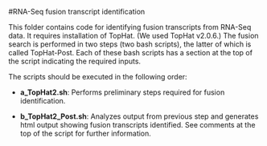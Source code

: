#RNA-Seq fusion transcript identification

This folder contains code for identifying fusion transcripts
from RNA-Seq data. It requires installation of TopHat. (We used
TopHat v2.0.6.) The fusion search is performed in two steps (two
bash scripts), the latter of which is called TopHat-Post. Each of
these bash scripts has a section at the top of the script indicating
the required inputs.

The scripts should be executed in the following order:

* **a_TopHat2.sh**: Performs preliminary steps required for fusion identification.

* **b_TopHat2_Post.sh**: Analyzes output from previous step and generates html
	output showing fusion transcripts identified. See comments at the
	top of the script for further information.

